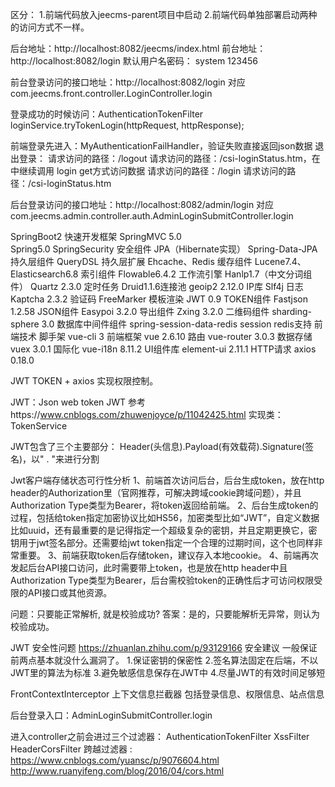 区分：
1.前端代码放入jeecms-parent项目中启动
2.前端代码单独部署启动两种的访问方式不一样。

后台地址：http://localhost:8082/jeecms/index.html
前台地址：http://localhost:8082/login
默认用户名密码：  system  123456

前台登录访问的接口地址：http://localhost:8082/login
对应 com.jeecms.front.controller.LoginController.login

登录成功的时候访问：AuthenticationTokenFilter loginService.tryTokenLogin(httpRequest, httpResponse);

前端登录先进入：MyAuthenticationFailHandler，验证失败直接返回json数据
退出登录：
请求访问的路径：/logout
请求访问的路径：/csi-loginStatus.htm，在中继续调用 login get方式访问数据
请求访问的路径：/login
请求访问的路径：/csi-loginStatus.htm

后台登录访问的接口地址：http://localhost:8082/admin/login
对应 com.jeecms.admin.controller.auth.AdminLoginSubmitController.login

SpringBoot2 快速开发框架 
SpringMVC 5.0   
Spring5.0 
SpringSecurity  安全组件 
JPA（Hibernate实现） 
Spring-Data-JPA  持久层组件 
QueryDSL  持久层扩展 
Ehcache、Redis  缓存组件 
Lucene7.4、Elasticsearch6.8 索引组件 
Flowable6.4.2 工作流引擎 
Hanlp1.7（中文分词组件） 
Quartz 2.3.0 定时任务 
Druid1.1.6连接池 
geoip2  2.12.0 IP库 
Slf4j  日志 
Kaptcha 2.3.2 验证码 
FreeMarker 模板渲染 
JWT 0.9  TOKEN组件 
Fastjson 1.2.58  JSON组件 
Easypoi 3.2.0  导出组件 
Zxing 3.2.0 二维码组件 
sharding-sphere 3.0  数据库中间件组件 
spring-session-data-redis  session redis支持 
前端技术 
脚手架 vue-cli 3 
前端框架 vue 2.6.10 
路由 vue-router 3.0.3 
数据存储 vuex 3.0.1 
国际化 vue-i18n 8.11.2 
UI组件库 element-ui 2.11.1 
HTTP请求 axios 0.18.0 

JWT TOKEN + axios 实现权限控制。

JWT：Json web token 
JWT 参考https://www.cnblogs.com/zhuwenjoyce/p/11042425.html
实现类：TokenService

JWT包含了三个主要部分： Header(头信息).Payload(有效载荷).Signature(签名)，以" . "来进行分割

Jwt客户端存储状态可行性分析
1、前端首次访问后台，后台生成token，放在http header的Authorization里（官网推荐，可解决跨域cookie跨域问题），并且Authorization Type类型为Bearer，将token返回给前端。
2、后台生成token的过程，包括给token指定加密协议比如HS56，加密类型比如“JWT”，自定义数据比如uuid，还有最重要的是记得指定一个超级复杂的密钥，并且定期更换它，密钥用于jwt签名部分。还需要给jwt token指定一个合理的过期时间，这个也同样非常重要。
3、前端获取token后存储token，建议存入本地cookie。
4、前端再次发起后台API接口访问，此时需要带上token，也是放在http header中且Authorization Type类型为Bearer，后台需校验token的正确性后才可访问权限受限的API接口或其他资源。

问题：只要能正常解析, 就是校验成功?
答案：是的，只要能解析无异常，则认为校验成功。

JWT 安全性问题
https://zhuanlan.zhihu.com/p/93129166
安全建议
一般保证前两点基本就没什么漏洞了。
1.保证密钥的保密性
2.签名算法固定在后端，不以JWT里的算法为标准
3.避免敏感信息保存在JWT中
4.尽量JWT的有效时间足够短

FrontContextInterceptor 上下文信息拦截器 包括登录信息、权限信息、站点信息

后台登录入口：AdminLoginSubmitController.login

进入controller之前会进过三个过滤器：
AuthenticationTokenFilter
XssFilter
HeaderCorsFilter 
跨越过滤器 :
https://www.cnblogs.com/yuansc/p/9076604.html
http://www.ruanyifeng.com/blog/2016/04/cors.html